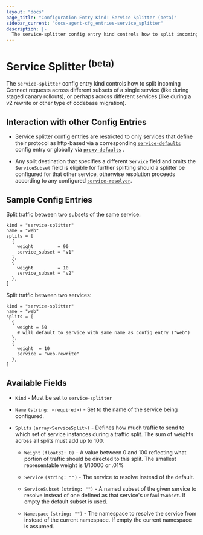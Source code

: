 ```yaml
---
layout: "docs"
page_title: "Configuration Entry Kind: Service Splitter (beta)"
sidebar_current: "docs-agent-cfg_entries-service_splitter"
description: |-
  The service-splitter config entry kind controls how to split incoming Connect requests across different subsets of a single service (like during staged canary rollouts), or perhaps across different services (like during a v2 rewrite or other type of codebase migration).
---
```


# Service Splitter <sup>(beta)</sup>

The `service-splitter` config entry kind controls how to split incoming Connect
requests across different subsets of a single service (like during staged
canary rollouts), or perhaps across different services (like during a v2
rewrite or other type of codebase migration).

## Interaction with other Config Entries

- Service splitter config entries are restricted to only services that define
  their protocol as http-based via a corresponding
  [`service-defaults`](/docs/agent/config-entries/service-defaults.html) config
  entry or globally via
  [`proxy-defaults`](/docs/agent/config-entries/proxy-defaults.html) .

- Any split destination that specifies a different `Service` field and omits
  the `ServiceSubset` field is eligible for further splitting should a splitter
  be configured for that other service, otherwise resolution proceeds according
  to any configured
  [`service-resolver`](/docs/agent/config-entries/service-resolver.html).

## Sample Config Entries

Split traffic between two subsets of the same service:

```hcl
kind = "service-splitter"
name = "web"
splits = [
  {
    weight         = 90
    service_subset = "v1"
  },
  {
    weight         = 10
    service_subset = "v2"
  },
]
```

Split traffic between two services:

```hcl
kind = "service-splitter"
name = "web"
splits = [
  {
    weight = 50
    # will default to service with same name as config entry ("web")
  },
  {
    weight  = 10
    service = "web-rewrite"
  },
]
```

## Available Fields

- `Kind` - Must be set to `service-splitter`

- `Name` `(string: <required>)` - Set to the name of the service being configured.

- `Splits` `(array<ServiceSplit>)` - Defines how much traffic to send to which
  set of service instances during a traffic split.  The sum of weights across
  all splits must add up to 100.

  - `Weight` `(float32: 0)` - A value between 0 and 100 reflecting what portion
    of traffic should be directed to this split. The smallest representable
    weight is 1/10000 or .01%

  - `Service` `(string: "")` - The service to resolve instead of the default.

  - `ServiceSubset` `(string: "")` - A named subset of the given service to
    resolve instead of one defined as that service's `DefaultSubset`. If empty
    the default subset is used.

  - `Namespace` `(string: "")` - The namespace to resolve the service from
    instead of the current namespace. If empty the current namespace is
    assumed.
